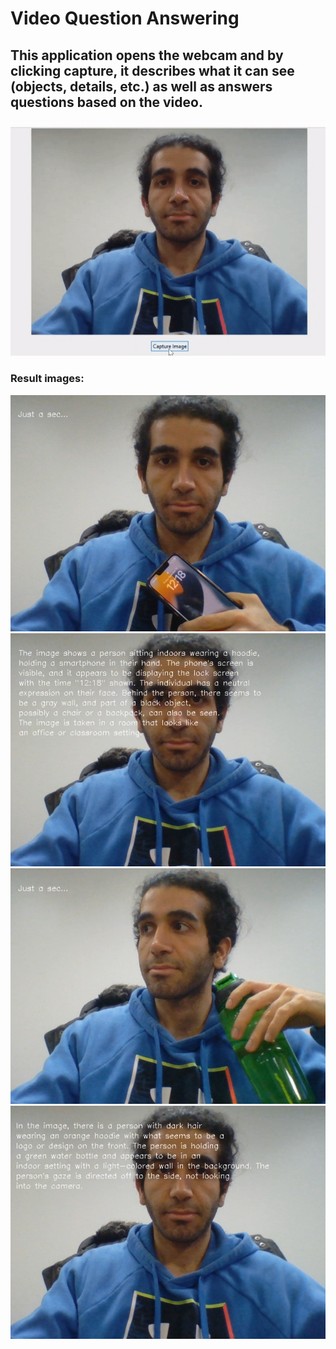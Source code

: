 <h1>Video Question Answering</h1> 
<h2>This application opens the webcam and by clicking capture, it describes what it can see (objects, details, etc.) as well as answers questions based on the video.</h2>


  <img src="./asset/result_vid.gif" alt="video result">

<h3>Result images:</h3>
  <img src="./asset/result1.jpg" alt="video result">
  <img src="./asset/result2.jpg" alt="video result">
  <img src="./asset/result3.jpg" alt="video result">
  <img src="./asset/result4.jpg" alt="video result">
